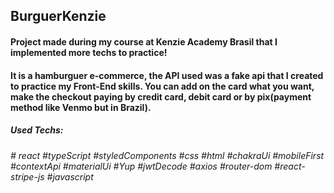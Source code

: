 ## BurguerKenzie

#### Project made during my course at Kenzie Academy Brasil that I implemented more techs to practice!
#### It is a hamburguer e-commerce, the API used was a fake api that I created to practice my Front-End skills. You can add on the card what you want, make the checkout paying by credit card, debit card or by pix(payment method like Venmo but in Brazil). 

##### Used Techs:

###### # react #typeScript #styledComponents #css #html #chakraUi #mobileFirst #contextApi #materialUi #Yup #jwtDecode #axios #router-dom #react-stripe-js #javascript
